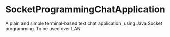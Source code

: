 # SocketProgrammingChatApplication
A plain and simple terminal-based text chat application, using Java Socket programming. To be used over LAN.
